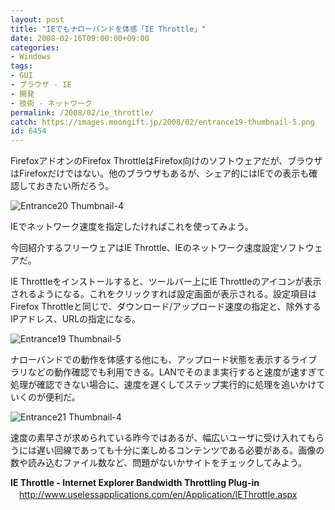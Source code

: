 ```yaml
---
layout: post
title: "IEでもナローバンドを体感「IE Throttle」"
date: 2008-02-16T09:00:00+09:00
categories:
- Windows
tags: 
- GUI
- ブラウザ - IE
- 開発
- 技術 - ネットワーク
permalink: /2008/02/ie_throttle/
catch: https://images.moongift.jp/2008/02/entrance19-thumbnail-5.png
id: 6454
---
```

FirefoxアドオンのFirefox ThrottleはFirefox向けのソフトウェアだが、ブラウザはFirefoxだけではない。他のブラウザもあるが、シェア的にはIEでの表示も確認しておきたい所だろう。   
  
 ![Entrance20 Thumbnail-4](https://images.moongift.jp/2008/02/entrance20-thumbnail-4.png)  
  
IEでネットワーク速度を指定したければこれを使ってみよう。   
  
今回紹介するフリーウェアはIE Throttle、IEのネットワーク速度設定ソフトウェアだ。   
  
<!--more-->  
  
IE Throttleをインストールすると、ツールバー上にIE Throttleのアイコンが表示されるようになる。これをクリックすれば設定画面が表示される。設定項目はFirefox Throttleと同じで、ダウンロード/アップロード速度の指定と、除外するIPアドレス、URLの指定になる。   
  
 ![Entrance19 Thumbnail-5](https://images.moongift.jp/2008/02/entrance19-thumbnail-5.png)  
  
ナローバンドでの動作を体感する他にも、アップロード状態を表示するライブラリなどの動作確認でも利用できる。LANでそのまま実行すると速度が速すぎて処理が確認できない場合に、速度を遅くしてステップ実行的に処理を追いかけていくのが便利だ。   
  
 ![Entrance21 Thumbnail-4](https://images.moongift.jp/2008/02/entrance21-thumbnail-4.png)  
  
速度の素早さが求められている昨今ではあるが、幅広いユーザに受け入れてもらうには遅い回線であっても十分に楽しめるコンテンツである必要がある。画像の数や読み込むファイル数など、問題がないかサイトをチェックしてみよう。   
  
**IE Throttle - Internet Explorer Bandwidth Throttling Plug-in**   
　[http://www.uselessapplications.com/en/Application/IEThrottle.aspx   
](http://www.uselessapplications.com/en/Application/IEThrottle.aspx)

